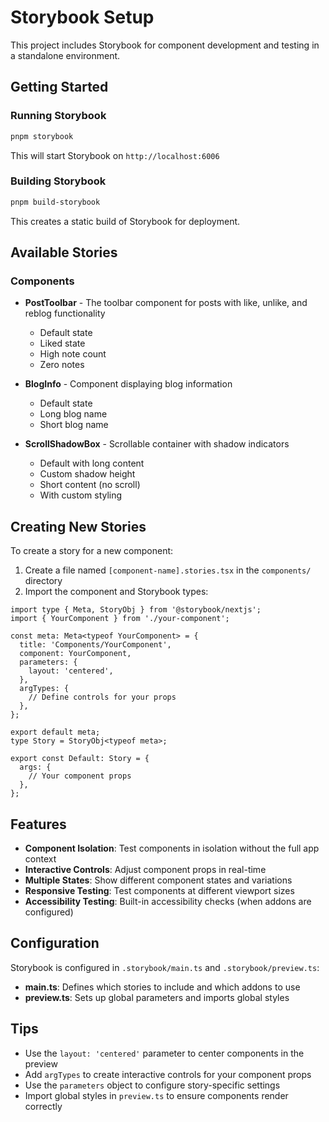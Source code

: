 # Storybook Setup

This project includes Storybook for component development and testing in a standalone environment.

## Getting Started

### Running Storybook

```bash
pnpm storybook
```

This will start Storybook on `http://localhost:6006`

### Building Storybook

```bash
pnpm build-storybook
```

This creates a static build of Storybook for deployment.

## Available Stories

### Components

- **PostToolbar** - The toolbar component for posts with like, unlike, and reblog functionality
  - Default state
  - Liked state
  - High note count
  - Zero notes

- **BlogInfo** - Component displaying blog information
  - Default state
  - Long blog name
  - Short blog name

- **ScrollShadowBox** - Scrollable container with shadow indicators
  - Default with long content
  - Custom shadow height
  - Short content (no scroll)
  - With custom styling

## Creating New Stories

To create a story for a new component:

1. Create a file named `[component-name].stories.tsx` in the `components/` directory
2. Import the component and Storybook types:

```tsx
import type { Meta, StoryObj } from '@storybook/nextjs';
import { YourComponent } from './your-component';

const meta: Meta<typeof YourComponent> = {
  title: 'Components/YourComponent',
  component: YourComponent,
  parameters: {
    layout: 'centered',
  },
  argTypes: {
    // Define controls for your props
  },
};

export default meta;
type Story = StoryObj<typeof meta>;

export const Default: Story = {
  args: {
    // Your component props
  },
};
```

## Features

- **Component Isolation**: Test components in isolation without the full app context
- **Interactive Controls**: Adjust component props in real-time
- **Multiple States**: Show different component states and variations
- **Responsive Testing**: Test components at different viewport sizes
- **Accessibility Testing**: Built-in accessibility checks (when addons are configured)

## Configuration

Storybook is configured in `.storybook/main.ts` and `.storybook/preview.ts`:

- **main.ts**: Defines which stories to include and which addons to use
- **preview.ts**: Sets up global parameters and imports global styles

## Tips

- Use the `layout: 'centered'` parameter to center components in the preview
- Add `argTypes` to create interactive controls for your component props
- Use the `parameters` object to configure story-specific settings
- Import global styles in `preview.ts` to ensure components render correctly 